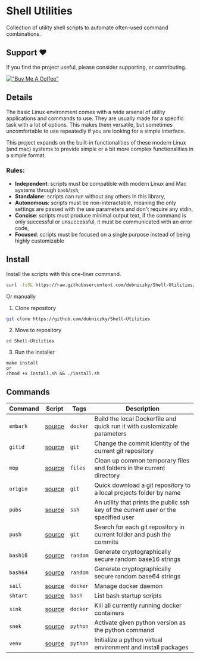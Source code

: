 # Shell Utilities

Collection of utility shell scripts to automate often-used command combinations.

## Support ❤️

If you find the project useful, please consider supporting, or contributing.

[!["Buy Me A Coffee"](https://www.buymeacoffee.com/assets/img/custom_images/orange_img.png)](https://www.buymeacoffee.com/dubniczky)

## Details

The basic Linux environment comes with a wide arsenal of utility applications and commands to use. They are usually made for a specific task with a lot of options. This makes them versatile, but sometimes uncomfortable to use repeatedly if you are looking for a simple interface.

This project expands on the built-in functionalities of these modern Linux (and mac) systems to provide simple or a bit more complex functionalities in a simple format.

### Rules:

- **Independent**: scripts must be compatible with modern Linux and Mac systems through `bash`/`zsh`,
- **Standalone**: scripts can run without any others in this library,
- **Autonomous**: scripts must be non-interactable, meaning the only settings are passed with the use parameters and don't require any stdin,
- **Concise**: scripts must produce minimal output text, if the command is only successful or unsuccessful, it must be communicated with an error code,
- **Focused**: scripts must be focused on a single purpose instead of being highly customizable

## Install

Install the scripts with this one-liner command.

```bash
curl -fsSL https://raw.githubusercontent.com/dubniczky/Shell-Utilities/main/setup.sh | sh -
```

Or manually

1. Clone repository

```bash
git clone https://github.com/dubniczky/Shell-Utilities
```

2. Move to repository

```
cd Shell-Utilities
```

3. Run the installer

```
make install
or
chmod +x install.sh && ./install.sh
```

## Commands

|Command|Script|Tags|Description|
|---|---|---|---|
|`embark`|[source](./scripts/embark.sh)|`docker`|Build the local Dockerfile and quick run it with customizable parameters|
|`gitid`|[source](./scripts/gitid.sh)|`git`|Change the commit identity of the current git repository|
|`mop`|[source](./scripts/mop.sh)|`files`|Clean up common temporary files and folders in the current directory|
|`origin`|[source](./scripts/origin.sh)|`git`|Quick download a git repository to a local projects folder by name|
|`pubs`|[source](./scripts/pubs.sh)|`ssh`|An utility that prints the public ssh key of the current user or the specified user|
|`push`|[source](./scripts/push.sh)|`git`|Search for each git repository in current folder and push the commits|
|`bash16`|[source](./scripts/bash16.sh)|`random`|Generate cryptographically secure random base16 strings|
|`bash64`|[source](./scripts/bash64.sh)|`random`|Generate cryptographically secure random base64 strings|
|`sail`|[source](./scripts/sail.sh)|`docker`|Manage docker daemon|
|`shtart`|[source](./scripts/shtart.sh)|`bash`|List bash startup scripts|
|`sink`|[source](./scripts/sink.sh)|`docker`|Kill all currently running docker containers|
|`snek`|[source](./scripts/snek.sh)|`python`|Activate given python version as the python command|
|`venv`|[source](./scripts/venv.sh)|`python`|Initialize a python virtual environment and install packages|
